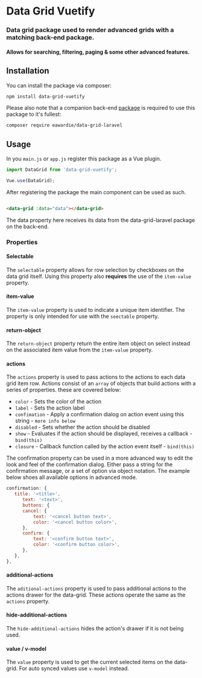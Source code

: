 # Data Grid Vuetify

### Data grid package used to render advanced grids with a matching back-end package.

#### Allows for searching, filtering, paging & some other advanced features.

## Installation

You can install the package via composer:

```bash
npm install data-grid-vuetify
```

Please also note that a companion back-end [package](https://github.com/EA-Wardie/data-grid-laravel) is required to use this package to it's fullest:

```bash
composer require eawardie/data-grid-laravel
```

## Usage

In you `main.js` or `app.js` register this package as a Vue plugin.

```javascript
import DataGrid from 'data-grid-vuetify';

Vue.use(DataGrid);
```

After registering the package the main component can be used as such.

```html

<data-grid :data="data"></data-grid>
```

The data property here receives its data from the data-grid-laravel package on the back-end.

### Properties

#### Selectable

The `selectable` property allows for row selection by checkboxes on the data grid itself.
Using this property also **requires** the use of the `item-value` property.

#### item-value

The `item-value` property is used to indicate a unique item identifier.
The property is only intended for use with the `seectable` property.

#### return-object

The `return-object` property return the entire item object on select instead on the associated item value from the `item-value` property.

#### actions

The `actions` property is used to pass actions to the actions to each data grid item row.
Actions consist of an `array` of objects that build actions with a series of properties.
these are covered below:

- `color` - Sets the color of the action
- `label` - Sets the action label
- `confimation` - Apply a confirmation dialog on action event using this string - `more info below`
- `disabled` - Sets whether the action should be disabled
- `show` - Evaluates if the action should be displayed, receives a callback - `bind(this)`
- `closure` - Callback function called by the action event itself - `bind(this)`

The confirmation property can be used in a more advanced way to edit the look and feel of the confirmation dialog.
Either pass a string for the confirmation message, or a set of option via object notation.
The example below shoes all available options in advanced mode.

```javascript
confirmation: {
   title: '<title>',
      text: '<text>',
      buttons: {
      cancel: {
          text: '<cancel button text>',
          color: '<cancel button color>',
      },
      confirm: {
          text: '<confirm button text>',
          color: '<confirm button color>',
      },
   },
},
```

#### additional-actions

The `aditional-actions` property is used to pass additional actions to the actions drawer for the data-grid.
These actions operate the same as the `actions` property.

#### hide-additional-actions

The `hide-additional-actions` hides the action's drawer if it is not being used.

#### value / v-model

The `value` property is used to get the current selected items on the data-grid.
For auto synced values use `v-model` instead.